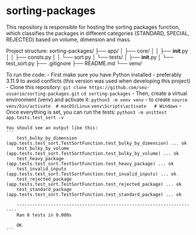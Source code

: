 # sorting-packages
This repository is responsible for hosting the sorting packages function, which classifies the packages in different categories (STANDARD, SPECIAL, REJECTED) based on volume, dimension and mass.

Project structure:
sorting-packages/
├── app/
│   ├── core/
│   │   ├── __init__.py
│   │   ├── consts.py
│   │   └── sort.py
│   └── tests/
│       ├── __init__.py
│       └── test_sort.py
├── .gitignore
├── README.md
└── venv/

To run the code:
    - First make sure you have Python installed - preferably 3.11.9 to avoid conflicts (this version was used when developing this project)
    - Clone this repository:
        ```git clone https://github.com/seu-usuario/sorting-packages.git```
        ```cd sorting-packages```
    - Then, create a virtual environment (venv) and activate it:
        ```python3 -m venv venv``` - to create
        ```source venv/bin/activate  # macOS/Linux```
        ```venv\Scripts\activate   # Windows```
    - Once everything is set, you can run the tests:
        ```python3 -m unittest app.tests.test_sort -v```

    You should see an output like this:
    ```
        test_bulky_by_dimension (app.tests.test_sort.TestSortFunction.test_bulky_by_dimension) ... ok
        test_bulky_by_volume (app.tests.test_sort.TestSortFunction.test_bulky_by_volume) ... ok
        test_heavy_package (app.tests.test_sort.TestSortFunction.test_heavy_package) ... ok
        test_invalid_inputs (app.tests.test_sort.TestSortFunction.test_invalid_inputs) ... ok
        test_rejected_package (app.tests.test_sort.TestSortFunction.test_rejected_package) ... ok
        test_standard_package (app.tests.test_sort.TestSortFunction.test_standard_package) ... ok

        ----------------------------------------------------------------------
        Ran 6 tests in 0.000s

        OK
    ```